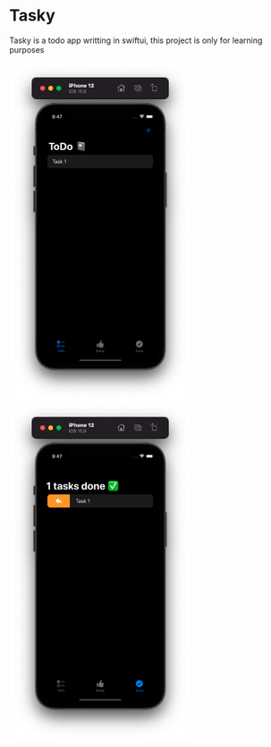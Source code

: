 # Tasky

Tasky is a todo app writting in swiftui, this project is only for learning purposes

<img src="https://github.com/erikfloresq/Tasky/blob/main/screenshoots/screenshoot1.png" width="325"/> <img src="https://github.com/erikfloresq/Tasky/blob/main/screenshoots/screenshoot3.png" width="325"/>